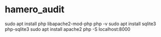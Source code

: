 # hamero_audit

sudo apt install php libapache2-mod-php
php -v
sudo apt install sqlite3 php-sqlite3
sudo apt install apache2
php -S localhost:8000
